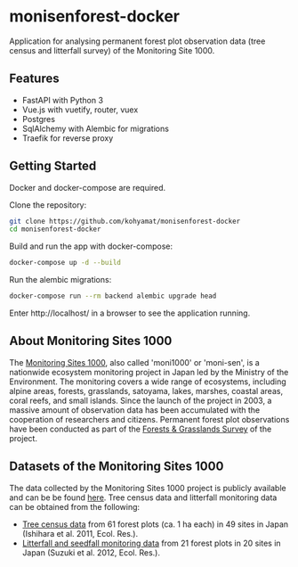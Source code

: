 # monisenforest-docker

Application for analysing permanent forest plot observation data (tree census and litterfall survey) of the Monitoring Site 1000.

## Features

- FastAPI with Python 3
- Vue.js with vuetify, router, vuex
- Postgres
- SqlAlchemy with Alembic for migrations
- Traefik for reverse proxy

## Getting Started

Docker and docker-compose are required.

Clone the repository:

```bash
git clone https://github.com/kohyamat/monisenforest-docker
cd monisenforest-docker
```

Build and run the app with docker-compose:

```bash
docker-compose up -d --build
```

Run the alembic migrations:

```bash
docker-compose run --rm backend alembic upgrade head
```

Enter http://localhost/ in a browser to see the application running.

## About Monitoring Sites 1000

The [Monitoring Sites 1000](http://www.biodic.go.jp/moni1000/), also called 'moni1000' or 'moni-sen', is a nationwide ecosystem monitoring project in Japan led by the Ministry of the Environment. The monitoring covers a wide range of ecosystems, including alpine areas, forests, grasslands, satoyama, lakes, marshes, coastal areas, coral reefs, and small islands. Since the launch of the project in 2003, a massive amount of observation data has been accumulated with the cooperation of researchers and citizens. Permanent forest plot observations have been conducted as part of the [Forests & Grasslands Survey](http://moni1000-forest.jwrc.or.jp/) of the project.

## Datasets of the Monitoring Sites 1000

The data collected by the Monitoring Sites 1000 project is publicly available and can be be found [here](http://www.biodic.go.jp/moni1000/findings/data/). Tree census data and litterfall monitoring data can be obtained from the following:

- [Tree census data](http://www.biodic.go.jp/moni1000/findings/data/index_file.html) from 61 forest plots (ca. 1 ha each) in 49 sites in Japan (Ishihara et al. 2011, Ecol. Res.).
- [Litterfall and seedfall monitoring data](http://www.biodic.go.jp/moni1000/findings/data/index_file_LitterSeed.html) from 21 forest plots in 20 sites in Japan (Suzuki et al. 2012, Ecol. Res.).
